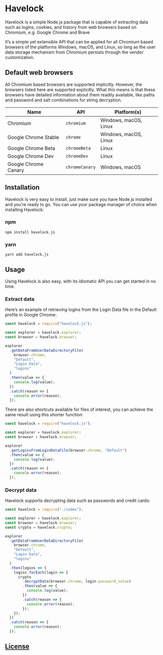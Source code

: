 # Havelock

Havelock is a simple Node.js package that is capable of extracting data such as logins, cookies, and history from web browsers based on Chromium, e.g. Google Chrome and Brave

It’s a simple yet extensible API that can be applied for all Chromium based browsers of the platforms Windows, macOS, and Linux, so long as the user data storage mechanism from Chromium persists through the vendor customization.

## Default web browsers

All Chromium based browsers are supported implicitly. However, the browsers listed here are supported explicitly. What this means is that these browsers have detailed information about them readily available, like paths and password and salt combinations for string decryption.

| Name                 | API            | Platform(s)           |
| -------------------- | -------------- | --------------------- |
| Chromium             | `chromium`     | Windows, macOS, Linux |
| Google Chrome Stable | `chrome`       | Windows, macOS, Linux |
| Google Chrome Beta   | `chromeBeta`   | Linux                 |
| Google Chrome Dev    | `chromeDev`    | Linux                 |
| Google Chrome Canary | `chromeCanary` | Windows, macOS        |

## Installation

Havelock is very easy to install, just make sure you have Node.js installed and you’re ready to go. You can use your package manager of choice when installing Havelock:

### npm

```
npm install havelock.js
```

### yarn

```
yarn add havelock.js
```

## Usage

Using Havelock is also easy, with its idiomatic API you can get started in no time.

### Extract data

Here’s an example of retrieving logins from the Login Data file in the Default profile in Google Chrome:

```js
const havelock = require("havelock.js");

const explorer = havelock.explorer;
const browser = havelock.browser;

explorer
  .getDataFromUserDataDirectoryFile(
    browser.chrome,
    "Default",
    "Login Data",
    "logins"
  )
  .then(value => {
    console.log(value);
  })
  .catch(reason => {
    console.error(reason);
  });
```

There are also shortcuts available for files of interest, you can achieve the same result using this shorter function:

```js
const havelock = require("havelock.js");

const explorer = havelock.explorer;
const browser = havelock.browser;

explorer
  .getLoginsFromLoginDataFile(browser.chrome, "Default")
  .then(value => {
    console.log(value);
  })
  .catch(reason => {
    console.error(reason);
  });
```

### Decrypt data

Havelock supports decrypting data such as passwords and credit cards:

```js
const havelock = require("./index");

const explorer = havelock.explorer;
const browser = havelock.browser;
const crypto = havelock.crypto;

explorer
  .getDataFromUserDataDirectoryFile(
    browser.chrome,
    "Default",
    "Login Data",
    "logins"
  )
  .then(logins => {
    logins.forEach(login => {
      crypto
        .decryptData(browser.chrome, login.password_value)
        .then(value => {
          console.log(value);
        })
        .catch(reason => {
          console.error(reason);
        });
    });
  })
  .catch(reason => {
    console.error(reason);
  });
```

## [License](https://github.com/phoqe/havelock/blob/master/LICENSE.md)
